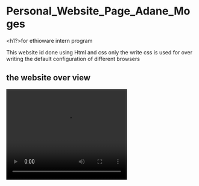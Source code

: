 # Personal_Website_Page_Adane_Moges

<h1?>for ethioware intern program</h1>

<p>This website id done using Html and css only
the write css is used for over writing the default configuration of different browsers</p>
<h2>the website over view</h2>
    <video width="320" height="240" controls>
  <source src="https://drive.google.com/file/d/1yw2WMTWjrwPOpvWYkV35W0PdqEt7dQl8/view?usp=sharing" type="video/mp4">
